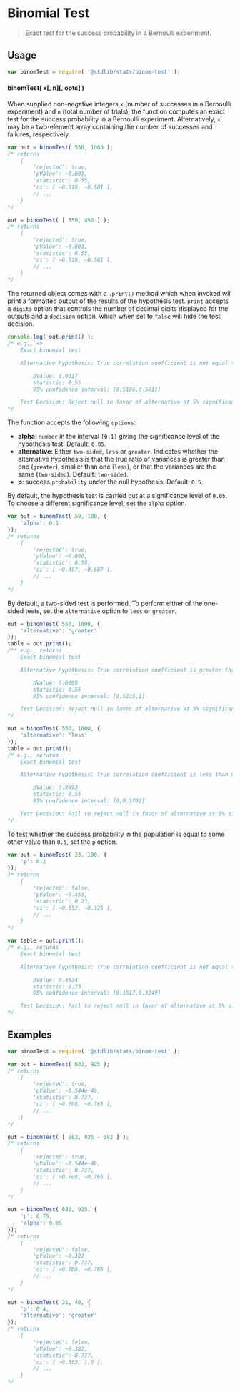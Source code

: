 <!--

@license Apache-2.0

Copyright (c) 2018 The Stdlib Authors.

Licensed under the Apache License, Version 2.0 (the "License");
you may not use this file except in compliance with the License.
You may obtain a copy of the License at

   http://www.apache.org/licenses/LICENSE-2.0

Unless required by applicable law or agreed to in writing, software
distributed under the License is distributed on an "AS IS" BASIS,
WITHOUT WARRANTIES OR CONDITIONS OF ANY KIND, either express or implied.
See the License for the specific language governing permissions and
limitations under the License.

-->

# Binomial Test

> Exact test for the success probability in a Bernoulli experiment.

<section class="usage">

## Usage

```javascript
var binomTest = require( '@stdlib/stats/binom-test' );
```

#### binomTest( x\[, n]\[, opts] )

When supplied non-negative integers `x` (number of successes in a Bernoulli experiment) and `n` (total number of trials), the function computes an exact test for the success probability in a Bernoulli experiment. Alternatively, `x` may be a two-element array containing the number of successes and failures, respectively.

```javascript
var out = binomTest( 550, 1000 );
/* returns
    {
        'rejected': true,
        'pValue': ~0.001,
        'statistic': 0.55,
        'ci': [ ~0.519, ~0.581 ],
        // ...
    }
*/

out = binomTest( [ 550, 450 ] );
/* returns
    {
        'rejected': true,
        'pValue': ~0.001,
        'statistic': 0.55,
        'ci': [ ~0.519, ~0.581 ],
        // ...
    }
*/
```

The returned object comes with a `.print()` method which when invoked will print a formatted output of the results of the hypothesis test. `print` accepts a `digits` option that controls the number of decimal digits displayed for the outputs and a `decision` option, which when set to `false` will hide the test decision.

<!-- run-disable -->

```javascript
console.log( out.print() );
/* e.g., =>
    Exact binomial test

    Alternative hypothesis: True correlation coefficient is not equal to 0.5

        pValue: 0.0017
        statistic: 0.55
        95% confidence interval: [0.5186,0.5811]

    Test Decision: Reject null in favor of alternative at 5% significance level
*/
```

The function accepts the following `options`:

-   **alpha**: `number` in the interval `[0,1]` giving the significance level of the hypothesis test. Default: `0.05`.
-   **alternative**: Either `two-sided`, `less` or `greater`. Indicates whether the alternative hypothesis is that the true ratio of variances is greater than one (`greater`), smaller than one (`less`), or that the variances are the same (`two-sided`). Default: `two-sided`.
-   **p**: success `probability` under the null hypothesis. Default: `0.5`.

By default, the hypothesis test is carried out at a significance level of `0.05`. To choose a different significance level, set the `alpha` option.

```javascript
var out = binomTest( 59, 100, {
    'alpha': 0.1
});
/* returns
    {
        'rejected': true,
        'pValue': ~0.089,
        'statistic': 0.59,
        'ci': [ ~0.487, ~0.687 ],
        // ...
    }
*/
```

By default, a two-sided test is performed. To perform either of the one-sided tests, set the `alternative` option to `less` or `greater`.

```javascript
out = binomTest( 550, 1000, {
    'alternative': 'greater'
});
table = out.print();
/** e.g., returns
    Exact binomial test

    Alternative hypothesis: True correlation coefficient is greater than 0.5

        pValue: 0.0009
        statistic: 0.55
        95% confidence interval: [0.5235,1]

    Test Decision: Reject null in favor of alternative at 5% significance level
*/

out = binomTest( 550, 1000, {
    'alternative': 'less'
});
table = out.print();
/* e.g., returns
    Exact binomial test

    Alternative hypothesis: True correlation coefficient is less than 0.5

        pValue: 0.9993
        statistic: 0.55
        95% confidence interval: [0,0.5762]

    Test Decision: Fail to reject null in favor of alternative at 5% significance level
*/
```

To test whether the success probability in the population is equal to some other value than `0.5`, set the `p` option.

```javascript
var out = binomTest( 23, 100, {
    'p': 0.2
});
/* returns
    {
        'rejected': false,
        'pValue': ~0.453,
        'statistic': 0.23,
        'ci': [ ~0.152, ~0.325 ],
        // ...
    }
*/

var table = out.print();
/* e.g., returns
    Exact binomial test

    Alternative hypothesis: True correlation coefficient is not equal to 0.2

        pValue: 0.4534
        statistic: 0.23
        95% confidence interval: [0.1517,0.3249]

    Test Decision: Fail to reject null in favor of alternative at 5% significance level
*/
```

</section>

<!-- /.usage -->

<section class="examples">

## Examples

<!-- eslint no-undef: "error" -->

```javascript
var binomTest = require( '@stdlib/stats/binom-test' );

var out = binomTest( 682, 925 );
/* returns
    {
        'rejected': true,
        'pValue': ~3.544e-49,
        'statistic': 0.737,
        'ci': [ ~0.708, ~0.765 ],
        // ...
    }
*/

out = binomTest( [ 682, 925 - 682 ] );
/* returns
    {
        'rejected': true,
        'pValue': ~3.544e-49,
        'statistic': 0.737,
        'ci': [ ~0.708, ~0.765 ],
        // ...
    }
*/

out = binomTest( 682, 925, {
    'p': 0.75,
    'alpha': 0.05
});
/* returns
    {
        'rejected': false,
        'pValue': ~0.382
        'statistic': 0.737,
        'ci': [ ~0.708, ~0.765 ],
        // ...
    }
*/

out = binomTest( 21, 40, {
    'p': 0.4,
    'alternative': 'greater'
});
/* returns
    {
        'rejected': false,
        'pValue': ~0.382,
        'statistic': 0.737,
        'ci': [ ~0.385, 1.0 ],
        // ...
    }
*/
```

</section>

<!-- /.examples -->

<section class="links">

</section>

<!-- /.links -->
